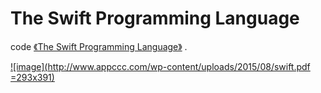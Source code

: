 # The Swift Programming Language

code [《The Swift Programming Language》](https://github.com/numbbbbb/the-swift-programming-language-in-chinese) .

[![image](http://www.appccc.com/wp-content/uploads/2015/08/swift.pdf =293x391)](https://github.com/numbbbbb/the-swift-programming-language-in-chinese)
